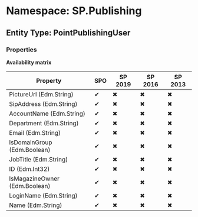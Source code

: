 # Namespace: SP.Publishing
## Entity Type: PointPublishingUser

### Properties

**Availability matrix**

Property | SPO | SP 2019 | SP 2016 | SP 2013
----------|-----|---------|---------|--------
PictureUrl (Edm.String) | ✔ | ✖ | ✖ | ✖
SipAddress (Edm.String) | ✔ | ✖ | ✖ | ✖
AccountName (Edm.String) | ✔ | ✖ | ✖ | ✖
Department (Edm.String) | ✔ | ✖ | ✖ | ✖
Email (Edm.String) | ✔ | ✖ | ✖ | ✖
IsDomainGroup (Edm.Boolean) | ✔ | ✖ | ✖ | ✖
JobTitle (Edm.String) | ✔ | ✖ | ✖ | ✖
ID (Edm.Int32) | ✔ | ✖ | ✖ | ✖
IsMagazineOwner (Edm.Boolean) | ✔ | ✖ | ✖ | ✖
LoginName (Edm.String) | ✔ | ✖ | ✖ | ✖
Name (Edm.String) | ✔ | ✖ | ✖ | ✖

